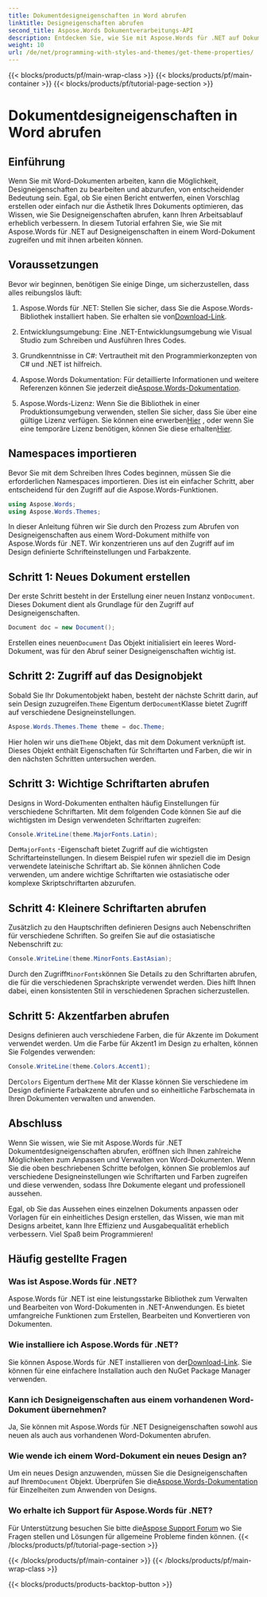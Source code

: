 ```yaml
---
title: Dokumentdesigneigenschaften in Word abrufen
linktitle: Designeigenschaften abrufen
second_title: Aspose.Words Dokumentverarbeitungs-API
description: Entdecken Sie, wie Sie mit Aspose.Words für .NET auf Dokumentdesigneigenschaften in Word zugreifen und diese verwalten. Erfahren Sie mit unserem Leitfaden, wie Sie Schriftarten und Farben abrufen.
weight: 10
url: /de/net/programming-with-styles-and-themes/get-theme-properties/
---
```


{{< blocks/products/pf/main-wrap-class >}}
{{< blocks/products/pf/main-container >}}
{{< blocks/products/pf/tutorial-page-section >}}

# Dokumentdesigneigenschaften in Word abrufen

## Einführung

Wenn Sie mit Word-Dokumenten arbeiten, kann die Möglichkeit, Designeigenschaften zu bearbeiten und abzurufen, von entscheidender Bedeutung sein. Egal, ob Sie einen Bericht entwerfen, einen Vorschlag erstellen oder einfach nur die Ästhetik Ihres Dokuments optimieren, das Wissen, wie Sie Designeigenschaften abrufen, kann Ihren Arbeitsablauf erheblich verbessern. In diesem Tutorial erfahren Sie, wie Sie mit Aspose.Words für .NET auf Designeigenschaften in einem Word-Dokument zugreifen und mit ihnen arbeiten können.

## Voraussetzungen

Bevor wir beginnen, benötigen Sie einige Dinge, um sicherzustellen, dass alles reibungslos läuft:

1.  Aspose.Words für .NET: Stellen Sie sicher, dass Sie die Aspose.Words-Bibliothek installiert haben. Sie erhalten sie von[Download-Link](https://releases.aspose.com/words/net/).

2. Entwicklungsumgebung: Eine .NET-Entwicklungsumgebung wie Visual Studio zum Schreiben und Ausführen Ihres Codes.

3. Grundkenntnisse in C#: Vertrautheit mit den Programmierkonzepten von C# und .NET ist hilfreich.

4.  Aspose.Words Dokumentation: Für detaillierte Informationen und weitere Referenzen können Sie jederzeit die[Aspose.Words-Dokumentation](https://reference.aspose.com/words/net/).

5. Aspose.Words-Lizenz: Wenn Sie die Bibliothek in einer Produktionsumgebung verwenden, stellen Sie sicher, dass Sie über eine gültige Lizenz verfügen. Sie können eine erwerben[Hier](https://purchase.aspose.com/buy) , oder wenn Sie eine temporäre Lizenz benötigen, können Sie diese erhalten[Hier](https://purchase.aspose.com/temporary-license/).

## Namespaces importieren

Bevor Sie mit dem Schreiben Ihres Codes beginnen, müssen Sie die erforderlichen Namespaces importieren. Dies ist ein einfacher Schritt, aber entscheidend für den Zugriff auf die Aspose.Words-Funktionen.

```csharp
using Aspose.Words;
using Aspose.Words.Themes;
```

In dieser Anleitung führen wir Sie durch den Prozess zum Abrufen von Designeigenschaften aus einem Word-Dokument mithilfe von Aspose.Words für .NET. Wir konzentrieren uns auf den Zugriff auf im Design definierte Schrifteinstellungen und Farbakzente.

## Schritt 1: Neues Dokument erstellen

 Der erste Schritt besteht in der Erstellung einer neuen Instanz von`Document`. Dieses Dokument dient als Grundlage für den Zugriff auf Designeigenschaften.

```csharp
Document doc = new Document();
```

 Erstellen eines neuen`Document` Das Objekt initialisiert ein leeres Word-Dokument, was für den Abruf seiner Designeigenschaften wichtig ist.

## Schritt 2: Zugriff auf das Designobjekt

 Sobald Sie Ihr Dokumentobjekt haben, besteht der nächste Schritt darin, auf sein Design zuzugreifen.`Theme` Eigentum der`Document`Klasse bietet Zugriff auf verschiedene Designeinstellungen.

```csharp
Aspose.Words.Themes.Theme theme = doc.Theme;
```

 Hier holen wir uns die`Theme` Objekt, das mit dem Dokument verknüpft ist. Dieses Objekt enthält Eigenschaften für Schriftarten und Farben, die wir in den nächsten Schritten untersuchen werden.

## Schritt 3: Wichtige Schriftarten abrufen

Designs in Word-Dokumenten enthalten häufig Einstellungen für verschiedene Schriftarten. Mit dem folgenden Code können Sie auf die wichtigsten im Design verwendeten Schriftarten zugreifen:

```csharp
Console.WriteLine(theme.MajorFonts.Latin);
```

 Der`MajorFonts` -Eigenschaft bietet Zugriff auf die wichtigsten Schriftarteinstellungen. In diesem Beispiel rufen wir speziell die im Design verwendete lateinische Schriftart ab. Sie können ähnlichen Code verwenden, um andere wichtige Schriftarten wie ostasiatische oder komplexe Skriptschriftarten abzurufen.

## Schritt 4: Kleinere Schriftarten abrufen

Zusätzlich zu den Hauptschriften definieren Designs auch Nebenschriften für verschiedene Schriften. So greifen Sie auf die ostasiatische Nebenschrift zu:

```csharp
Console.WriteLine(theme.MinorFonts.EastAsian);
```

 Durch den Zugriff`MinorFonts`können Sie Details zu den Schriftarten abrufen, die für die verschiedenen Sprachskripte verwendet werden. Dies hilft Ihnen dabei, einen konsistenten Stil in verschiedenen Sprachen sicherzustellen.

## Schritt 5: Akzentfarben abrufen

Designs definieren auch verschiedene Farben, die für Akzente im Dokument verwendet werden. Um die Farbe für Akzent1 im Design zu erhalten, können Sie Folgendes verwenden:

```csharp
Console.WriteLine(theme.Colors.Accent1);
```

 Der`Colors` Eigentum der`Theme` Mit der Klasse können Sie verschiedene im Design definierte Farbakzente abrufen und so einheitliche Farbschemata in Ihren Dokumenten verwalten und anwenden.

## Abschluss

Wenn Sie wissen, wie Sie mit Aspose.Words für .NET Dokumentdesigneigenschaften abrufen, eröffnen sich Ihnen zahlreiche Möglichkeiten zum Anpassen und Verwalten von Word-Dokumenten. Wenn Sie die oben beschriebenen Schritte befolgen, können Sie problemlos auf verschiedene Designeinstellungen wie Schriftarten und Farben zugreifen und diese verwenden, sodass Ihre Dokumente elegant und professionell aussehen.

Egal, ob Sie das Aussehen eines einzelnen Dokuments anpassen oder Vorlagen für ein einheitliches Design erstellen, das Wissen, wie man mit Designs arbeitet, kann Ihre Effizienz und Ausgabequalität erheblich verbessern. Viel Spaß beim Programmieren!

## Häufig gestellte Fragen

### Was ist Aspose.Words für .NET?

Aspose.Words für .NET ist eine leistungsstarke Bibliothek zum Verwalten und Bearbeiten von Word-Dokumenten in .NET-Anwendungen. Es bietet umfangreiche Funktionen zum Erstellen, Bearbeiten und Konvertieren von Dokumenten.

### Wie installiere ich Aspose.Words für .NET?

 Sie können Aspose.Words für .NET installieren von der[Download-Link](https://releases.aspose.com/words/net/). Sie können für eine einfachere Installation auch den NuGet Package Manager verwenden.

### Kann ich Designeigenschaften aus einem vorhandenen Word-Dokument übernehmen?

Ja, Sie können mit Aspose.Words für .NET Designeigenschaften sowohl aus neuen als auch aus vorhandenen Word-Dokumenten abrufen.

### Wie wende ich einem Word-Dokument ein neues Design an?

 Um ein neues Design anzuwenden, müssen Sie die Designeigenschaften auf Ihrem`Document` Objekt. Überprüfen Sie die[Aspose.Words-Dokumentation](https://reference.aspose.com/words/net/) für Einzelheiten zum Anwenden von Designs.

### Wo erhalte ich Support für Aspose.Words für .NET?

 Für Unterstützung besuchen Sie bitte die[Aspose Support Forum](https://forum.aspose.com/c/words/8) wo Sie Fragen stellen und Lösungen für allgemeine Probleme finden können.
{{< /blocks/products/pf/tutorial-page-section >}}

{{< /blocks/products/pf/main-container >}}
{{< /blocks/products/pf/main-wrap-class >}}

{{< blocks/products/products-backtop-button >}}
